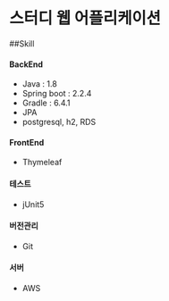 # 스터디 웹 어플리케이션


##Skill
#### BackEnd
- Java : 1.8
- Spring boot : 2.2.4
- Gradle : 6.4.1
- JPA
- postgresql, h2, RDS

#### FrontEnd
- Thymeleaf

  

#### 테스트
- jUnit5



#### 버전관리
- Git



#### 서버
- AWS
